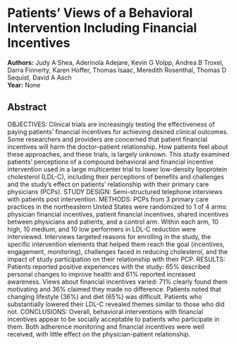 # Patients’ Views of a Behavioral Intervention Including Financial Incentives

**Authors:** Judy A Shea, Aderinola Adejare, Kevin G Volpp, Andrea B Troxel, Darra Finnerty, Karen Hoffer, Thomas Isaac, Meredith Rosenthal, Thomas D Sequist, David A Asch  
**Year:** None  

## Abstract
OBJECTIVES: Clinical trials are increasingly testing the effectiveness of paying patients’ financial incentives for achieving desired clinical outcomes. Some researchers and providers are concerned that patient financial incentives will harm the doctor–patient relationship. How patients feel about these approaches, and these trials, is largely unknown. This study examined patients’ perceptions of a compound behavioral and financial incentive intervention used in a large multicenter trial to lower low-density lipoprotein cholesterol (LDL-C), including their perceptions of benefits and challenges and the study’s effect on patients’ relationship with their primary care physicians (PCPs). STUDY DESIGN: Semi-structured telephone interviews with patients post intervention.
METHODS: PCPs from 3 primary care practices in the northeastern United States were randomized to 1 of 4 arms: physician financial incentives, patient financial incentives, shared incentives between physicians and patients, and a control arm. Within each arm, 10 high, 10 medium, and 10 low performers in LDL-C reduction were interviewed. Interviews targeted reasons for enrolling in the study, the specific intervention elements that helped them reach the goal (incentives, engagement, monitoring), challenges faced in reducing cholesterol, and the impact of study participation on their relationship with their PCP.
RESULTS: Patients reported positive experiences with the study: 65% described personal changes to improve health and 61% reported increased awareness. Views about financial incentives varied: 71% clearly found them motivating and 36% claimed they made no difference. Patients noted that changing lifestyle (36%) and diet (65%) was difficult. Patients who substantially lowered their LDL-C revealed themes similar to those who did not.
CONCLUSIONS: Overall, behavioral interventions with financial incentives appear to be socially acceptable to patients who participate in them. Both adherence monitoring and financial incentives were well received, with little effect on the physician-patient relationship.

